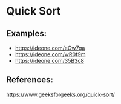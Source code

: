 # Quick Sort

## Examples:

* https://ideone.com/eGw7ga
* https://ideone.com/wR0f9m
* https://ideone.com/35B3c8

## References:

https://www.geeksforgeeks.org/quick-sort/

